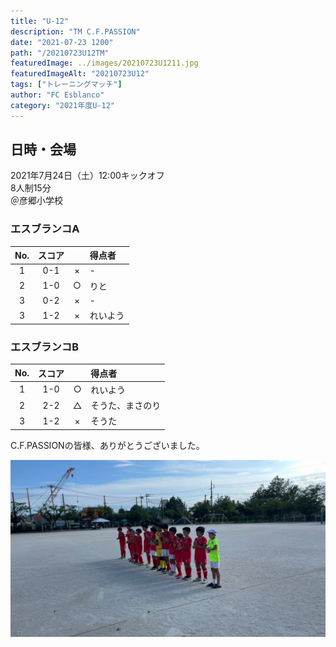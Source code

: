 ```yaml
---
title: "U-12"
description: "TM C.F.PASSION"
date: "2021-07-23 1200"
path: "/20210723U12TM"
featuredImage: ../images/20210723U1211.jpg
featuredImageAlt: "20210723U12"
tags: ["トレーニングマッチ"]
author: "FC Esblanco"
category: "2021年度U-12"
---
```


## 日時・会場

2021年7月24日（土）12:00キックオフ  
8人制15分  
＠彦郷小学校


### エスブランコA

| No.| スコア  |   | 得点者  |
|:--:|:------:|:-:|:--------|
| 1  | 0-1    | × |-         |
| 2  | 1-0    | ○ |りと        |
| 3  | 0-2    | × |-      |
| 3  | 1-2    | × |れいよう      |

<script src="https://adm.shinobi.jp/s/f9835040bccb6582c56df68b8f5ecca7"></script>


### エスブランコB

| No.| スコア  |   | 得点者  |
|:--:|:------:|:-:|:--------|
| 1  | 1-0    | ○ |れいよう        |
| 2  | 2-2    | △ |そうた、まさのり       |
| 3  | 1-2    | × |そうた        |

C.F.PASSIONの皆様、ありがとうございました。

![20210723U12](../images/20210723U1211b.jpg "U12")
